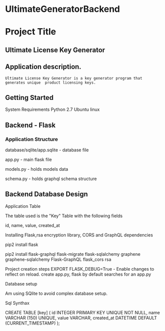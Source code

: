 # UltimateGeneratorBackend

# Project Title

## Ultimate License Key Generator

## Application description.

    Ultimate License Key Generator is a key generator program that generates unique  product licensing keys.

## Getting Started

System Requirements
Python 2.7
Ubuntu linux


## Backend - Flask

### Application Structure

database/sqlite/app.sqlite - database file

app.py - main flask file

models.py - holds models data

schema.py - holds graphql schema structure


## Backend Database Design

Application Table

The table used is the "Key" Table with the following fields

id, name, value, created_at

Installing Flask,rsa encryption library, CORS and GraphQL dependencies

pip2 install flask

pip2 install flask-graphql flask-migrate flask-sqlalchemy graphene graphene-sqlalchemy Flask-GraphQL  flask_cors rsa

Project creation steps
EXPORT FLASK_DEBUG=True - Enable changes to reflect on reload. 
create app.py, flask by default searches for an app.py

Database setup

Am using SQlite to avoid complex database setup.

Sql Synthax

CREATE TABLE [key] (
    id         INTEGER       PRIMARY KEY
                             UNIQUE
                             NOT NULL,
    name       VARCHAR (150) UNIQUE,
    value      VARCHAR,
    created_at DATETIME      DEFAULT (CURRENT_TIMESTAMP) 
);
